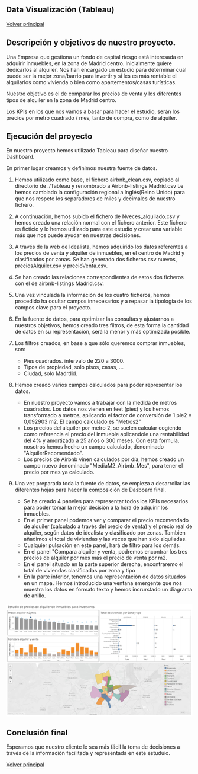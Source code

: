 ## Data Visualización (Tableau)


[Volver principal](https://github.com/JosepCristobal/BootCamp_BD_ML_IV_PTFinal/blob/master/BootCamp%20IV%20proyecto%20final.md)

## Descripción y objetivos de nuestro proyecto.

Una Empresa que gestiona un fondo de capital riesgo está interesada en adquirir inmuebles, en la zona de Madrid centro. Inicialmente quiere dedicarlos al alquiler.
Nos han encargado un estudio para determinar cual puede ser la mejor zona/barrio para invertir y si les es más rentable el alquilarlos como vivienda o bien como apartementos/casas turísticas. 

Nuestro objetivo es el de comparar los precios de venta y los diferentes tipos de alquiler en la zona de Madrid centro.

Los KPIs en los que nos vamos a basar para hacer el estudio, serán los precios por metro cuadrado / mes, tanto de compra, como de alquiler.


## Ejecución del proyecto

En nuestro proyecto hemos utilizado Tableau para diseñar nuestro Dashboard.

En primer lugar creamos y definimos nuestra fuente de datos.

1. 	Hemos utilizado como base, el fichero airbnb_clean.csv, copiado al directorio de ./Tableau y renombrado a Airbnb-listings Madrid.csv
	Le hemos cambiado la configuración regional a Inglés(Reino Unido) para que nos respete los separadores de miles y decimales de nuestro fichero.
	
2. A continuación, hemos subido el fichero de Nveces_alquilado.csv y hemos creado una relación normal con el fichero anterior. Este fichero es ficticio y lo hemos utilizado para este estudio y crear una variable más que nos puede ayudar en nuestras decisiones.

3. A través de la web de Idealista, hemos adquirido los datos referentes a los precios de venta y alquiler de inmuebles, en el centro de Madrid y clasificados por zonas. Se han generado dos ficheros csv nuevos, preciosAlquiler.csv y precioVenta.csv.

4. Se han creado las relaciones correspondientes de estos dos ficheros con el de airbnb-listings Madrid.csv.

5. Una vez vinculada la información de los cuatro ficheros, hemos procedido ha ocultar campos innecesarios y a repasar la tipología de los campos clave para el proyecto.

6. En la fuente de datos, para optimizar las consultas y ajustarnos a nuestros objetivos, hemos creado tres filtros, de esta forma la cantidad de datos en su representación, será la menor y más optimizada posible.

7. Los filtros creados, en base a que sólo queremos comprar inmuebles, son:
	* 	Pies cuadrados. intervalo de 220 a 3000.
	*  Tipos de propiedad, solo pisos, casas, ...
	*  Ciudad, solo Madrdid.

8. Hemos creado varios campos calculados para poder representar los datos.

	*  En nuestro proyecto vamos a trabajar con la medida de metros cuadrados. Los datos nos vienen en feet (pies) y los hemos transformado a metros, aplicando el factor de conversión de 1 pie2 = 0,092903 m2. El campo calculado es "Metros2"
	*  Los precios del alquiler por metro 2, se suelen calcular cogiendo como referencia el precio del inmueble aplicandole una rentabilidad del 4% y amortizado a 25 años o 300 meses. Con esta formula, nosotros hemos hecho un campo calculado, denominado "AlquilerRecomendado".
	*  Los precios de Airbnb vinen calculados por día, hemos creado un campo nuevo denominado "MediaM2_Airbnb_Mes", para tener el precio por mes ya calculado.

9. Una vez preparada toda la fuente de datos, se empieza a desarrollar las diferentes hojas para hacer la composición de Dasboard final.
	* Se ha creado 4 paneles para representar todos los KPIs necesarios para poder tomar la mejor decisión a la hora de adquirir los inmuebles.
	* En el primer panel podemos ver y comparar el precio recomendado de alquiler (calculado a través del precio de venta) y el precio real de alquiler, según datos de idealista y clasificado por zonas. Tambien añadimos el total de viviendas y las veces que han sido alquiladas.
	* Cualquier pulsación en este panel, hará de filtro para los demás.
	* En el panel "Compara alquiler y venta, podremos encontrar los tres precios de alquiler por mes más el precio de venta por m2.
	* En el panel situado en la parte superior derecha, encontraremo el total de viviendas clasificadas por zona y tipo
	* En la parte inferior, tenemos una representación de datos situados en un mapa. Hemos introducido una ventana emergente que nos muestra los datos en formato texto y hemos incrurstado un diagrama de anillo.

 ![Tableau Panel Principal](https://github.com/JosepCristobal/BootCamp_BD_ML_IV_PTFinal/blob/master/images/Tableau_PantallaPrincipal.png)

## Conclusión final
Esperamos que nuestro cliente le sea más fácil la toma de decisiones a través de la información facilitada y representada en este estuduio.
	
 
[Volver principal](https://github.com/JosepCristobal/BootCamp_BD_ML_IV_PTFinal/blob/master/BootCamp%20IV%20proyecto%20final.md)
